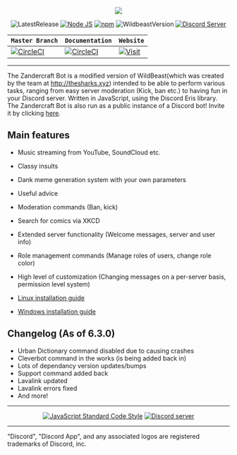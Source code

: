 
<p style="text-align:center;">
<img src="https://i.imgur.com/Rak0dam.png"></p>

<p align="center">
<a><img src="https://img.shields.io/github/release/Zandercraft/Zandercraft-Bot.svg?label=Latest%20Release&logo=Github&style=for-the-badge" alt="LatestRelease"></a>
<a href="http://nodejs.org"><img src="https://img.shields.io/badge/Node.js-current-green.svg?style=for-the-badge" alt="Node JS"></a>
<a href="http://npmjs.com"><img src="https://img.shields.io/badge/npm-current-red.svg?style=for-the-badge" alt="npm"></a>
<a><img src="https://img.shields.io/badge/WildBeastVersion-7.0.0-blue.svg?style=for-the-badge" alt="WildbeastVersion"></a>
<a href="https://discord.io/zandercraftbot"><img src="https://img.shields.io/discord/413897297626267648.svg?label=Discord&logo=Discord&style=for-the-badge" alt="Discord Server"></a>
</p>

| **`Master Branch`** | **`Documentation`**| **`Website`**|
|--------------------|--------------------|--------------------|
|[![CircleCI](https://img.shields.io/circleci/project/github/Zandercraft/Zandercraft-Bot/master.svg?label=Master&logo=CircleCI&style=for-the-badge)](https://docs.zandercraft.cf) | [![CircleCI](https://img.shields.io/badge/Docs-In_Progress-orange.svg?style=for-the-badge)](https://docs.zandercraft.cf) | [![Visit](https://i.imgur.com/oGg2eL8.png)](http://www.zandercraft.cf)

---

The Zandercraft Bot is a modified version of WildBeast(which was created by the team at http://thesharks.xyz) intended to be able to perform various tasks, ranging from easy server moderation (Kick, ban etc.) to having fun in your Discord server. Written in JavaScript, using the Discord Eris library.
The Zandercraft Bot is also run as a public instance of a Discord bot! Invite it by clicking [here](https://discordapp.com/oauth2/authorize?&client_id=370241347593961492&scope=bot&permissions=536345655).

## Main features

- Music streaming from YouTube, SoundCloud etc.
- Classy insults
- Dank meme generation system with your own parameters
- Useful advice
- Moderation commands (Ban, kick)
- Search for comics via XKCD
- Extended server functionality (Welcome messages, server and user info)
- Role management commands (Manage roles of users, change role color)
- High level of customization (Changing messages on a per-server basis, permission level system)

- [Linux installation guide](http://docs.thesharks.xyz/install_linux/)
- [Windows installation guide](http://docs.thesharks.xyz/install_windows/)

## Changelog (As of 6.3.0)
- Urban Dictionary command disabled due to causing crashes
- Cleverbot command in the works (is being added back in)
- Lots of dependancy version updates/bumps
- Support command added back
- Lavalink updated
- Lavalink errors fixed
- And more!

---

<p align="center">
  <a href="https://github.com/feross/standard"><img src="https://cdn.rawgit.com/feross/standard/master/badge.svg" alt="JavaScript Standard Code Style"></a>
  <a href="https://discord.io/zandercraftbot"><img src="https://discordapp.com/api/guilds/413897297626267648/widget.png?style=banner2" alt="Discord server"></a>
</p>


---

"Discord", "Discord App", and any associated logos are registered trademarks of Discord, inc.
